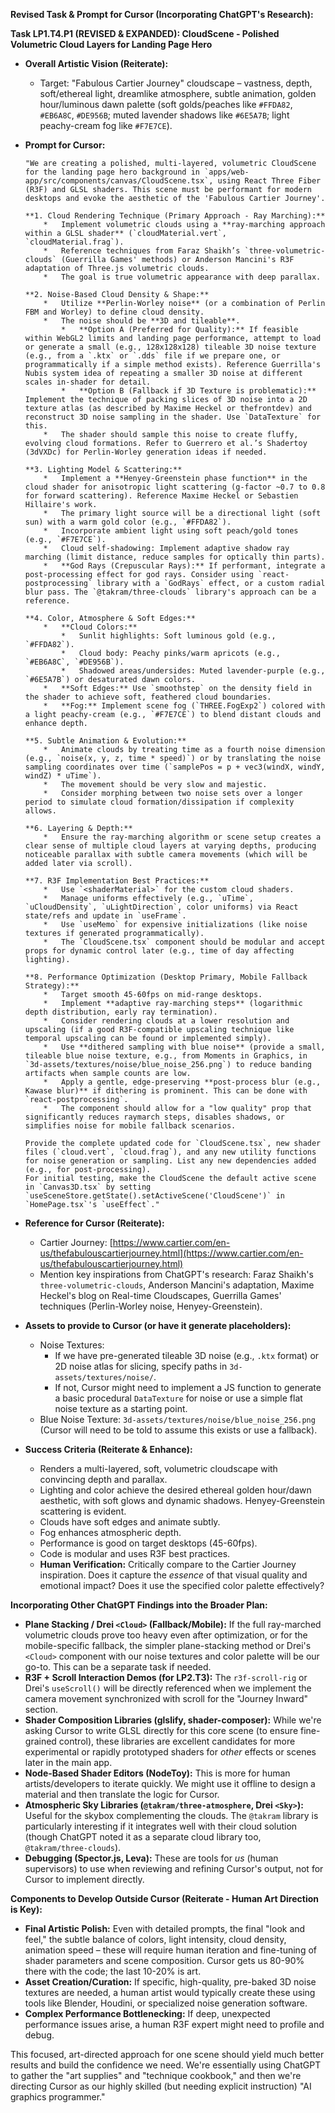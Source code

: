 

**Revised Task & Prompt for Cursor (Incorporating ChatGPT's Research):**

**Task LP1.T4.P1 (REVISED & EXPANDED): CloudScene - Polished Volumetric Cloud Layers for Landing Page Hero**

*   **Overall Artistic Vision (Reiterate):**
    *   Target: "Fabulous Cartier Journey" cloudscape – vastness, depth, soft/ethereal light, dreamlike atmosphere, subtle animation, golden hour/luminous dawn palette (soft golds/peaches like `#FFDA82`, `#EB6A8C`, `#DE956B`; muted lavender shadows like `#6E5A7B`; light peachy-cream fog like `#F7E7CE`).

*   **Prompt for Cursor:**
    ```
    "We are creating a polished, multi-layered, volumetric CloudScene for the landing page hero background in `apps/web-app/src/components/canvas/CloudScene.tsx`, using React Three Fiber (R3F) and GLSL shaders. This scene must be performant for modern desktops and evoke the aesthetic of the 'Fabulous Cartier Journey'.

    **1. Cloud Rendering Technique (Primary Approach - Ray Marching):**
        *   Implement volumetric clouds using a **ray-marching approach within a GLSL shader** (`cloudMaterial.vert`, `cloudMaterial.frag`).
        *   Reference techniques from Faraz Shaikh’s `three-volumetric-clouds` (Guerrilla Games' methods) or Anderson Mancini's R3F adaptation of Three.js volumetric clouds.
        *   The goal is true volumetric appearance with deep parallax.

    **2. Noise-Based Cloud Density & Shape:**
        *   Utilize **Perlin-Worley noise** (or a combination of Perlin FBM and Worley) to define cloud density.
        *   The noise should be **3D and tileable**.
            *   **Option A (Preferred for Quality):** If feasible within WebGL2 limits and landing page performance, attempt to load or generate a small (e.g., 128x128x128) tileable 3D noise texture (e.g., from a `.ktx` or `.dds` file if we prepare one, or programmatically if a simple method exists). Reference Guerrilla's Nubis system idea of repeating a smaller 3D noise at different scales in-shader for detail.
            *   **Option B (Fallback if 3D Texture is problematic):** Implement the technique of packing slices of 3D noise into a 2D texture atlas (as described by Maxime Heckel or thefrontdev) and reconstruct 3D noise sampling in the shader. Use `DataTexture` for this.
        *   The shader should sample this noise to create fluffy, evolving cloud formations. Refer to Guerrero et al.’s Shadertoy (3dVXDc) for Perlin-Worley generation ideas if needed.

    **3. Lighting Model & Scattering:**
        *   Implement a **Henyey-Greenstein phase function** in the cloud shader for anisotropic light scattering (g-factor ~0.7 to 0.8 for forward scattering). Reference Maxime Heckel or Sebastien Hillaire's work.
        *   The primary light source will be a directional light (soft sun) with a warm gold color (e.g., `#FFDA82`).
        *   Incorporate ambient light using soft peach/gold tones (e.g., `#F7E7CE`).
        *   Cloud self-shadowing: Implement adaptive shadow ray marching (limit distance, reduce samples for optically thin parts).
        *   **God Rays (Crepuscular Rays):** If performant, integrate a post-processing effect for god rays. Consider using `react-postprocessing` library with a `GodRays` effect, or a custom radial blur pass. The `@takram/three-clouds` library's approach can be a reference.

    **4. Color, Atmosphere & Soft Edges:**
        *   **Cloud Colors:**
            *   Sunlit highlights: Soft luminous gold (e.g., `#FFDA82`).
            *   Cloud body: Peachy pinks/warm apricots (e.g., `#EB6A8C`, `#DE956B`).
            *   Shadowed areas/undersides: Muted lavender-purple (e.g., `#6E5A7B`) or desaturated dawn colors.
        *   **Soft Edges:** Use `smoothstep` on the density field in the shader to achieve soft, feathered cloud boundaries.
        *   **Fog:** Implement scene fog (`THREE.FogExp2`) colored with a light peachy-cream (e.g., `#F7E7CE`) to blend distant clouds and enhance depth.

    **5. Subtle Animation & Evolution:**
        *   Animate clouds by treating time as a fourth noise dimension (e.g., `noise(x, y, z, time * speed)`) or by translating the noise sampling coordinates over time (`samplePos = p + vec3(windX, windY, windZ) * uTime`).
        *   The movement should be very slow and majestic.
        *   Consider morphing between two noise sets over a longer period to simulate cloud formation/dissipation if complexity allows.

    **6. Layering & Depth:**
        *   Ensure the ray-marching algorithm or scene setup creates a clear sense of multiple cloud layers at varying depths, producing noticeable parallax with subtle camera movements (which will be added later via scroll).

    **7. R3F Implementation Best Practices:**
        *   Use `<shaderMaterial>` for the custom cloud shaders.
        *   Manage uniforms effectively (e.g., `uTime`, `uCloudDensity`, `uLightDirection`, color uniforms) via React state/refs and update in `useFrame`.
        *   Use `useMemo` for expensive initializations (like noise textures if generated programmatically).
        *   The `CloudScene.tsx` component should be modular and accept props for dynamic control later (e.g., time of day affecting lighting).

    **8. Performance Optimization (Desktop Primary, Mobile Fallback Strategy):**
        *   Target smooth 45-60fps on mid-range desktops.
        *   Implement **adaptive ray-marching steps** (logarithmic depth distribution, early ray termination).
        *   Consider rendering clouds at a lower resolution and upscaling (if a good R3F-compatible upscaling technique like temporal upscaling can be found or implemented simply).
        *   Use **dithered sampling with blue noise** (provide a small, tileable blue noise texture, e.g., from Moments in Graphics, in `3d-assets/textures/noise/blue_noise_256.png`) to reduce banding artifacts when sample counts are low.
        *   Apply a gentle, edge-preserving **post-process blur (e.g., Kawase blur)** if dithering is prominent. This can be done with `react-postprocessing`.
        *   The component should allow for a "low quality" prop that significantly reduces raymarch steps, disables shadows, or simplifies noise for mobile fallback scenarios.

    Provide the complete updated code for `CloudScene.tsx`, new shader files (`cloud.vert`, `cloud.frag`), and any new utility functions for noise generation or sampling. List any new dependencies added (e.g., for post-processing).
    For initial testing, make the CloudScene the default active scene in `Canvas3D.tsx` by setting `useSceneStore.getState().setActiveScene('CloudScene')` in `HomePage.tsx`'s `useEffect`."
    ```

*   **Reference for Cursor (Reiterate):**
    *   Cartier Journey: [https://www.cartier.com/en-us/thefabulouscartierjourney.html](https://www.cartier.com/en-us/thefabulouscartierjourney.html)
    *   Mention key inspirations from ChatGPT's research: Faraz Shaikh's `three-volumetric-clouds`, Anderson Mancini's adaptation, Maxime Heckel's blog on Real-time Cloudscapes, Guerrilla Games' techniques (Perlin-Worley noise, Henyey-Greenstein).
*   **Assets to provide to Cursor (or have it generate placeholders):**
    *   Noise Textures:
        *   If we have pre-generated tileable 3D noise (e.g., `.ktx` format) or 2D noise atlas for slicing, specify paths in `3d-assets/textures/noise/`.
        *   If not, Cursor might need to implement a JS function to generate a basic procedural `DataTexture` for noise or use a simple flat noise texture as a starting point.
    *   Blue Noise Texture: `3d-assets/textures/noise/blue_noise_256.png` (Cursor will need to be told to assume this exists or use a fallback).
*   **Success Criteria (Reiterate & Enhance):**
    *   Renders a multi-layered, soft, volumetric cloudscape with convincing depth and parallax.
    *   Lighting and color achieve the desired ethereal golden hour/dawn aesthetic, with soft glows and dynamic shadows. Henyey-Greenstein scattering is evident.
    *   Clouds have soft edges and animate subtly.
    *   Fog enhances atmospheric depth.
    *   Performance is good on target desktops (45-60fps).
    *   Code is modular and uses R3F best practices.
    *   **Human Verification:** Critically compare to the Cartier Journey inspiration. Does it capture the *essence* of that visual quality and emotional impact? Does it use the specified color palette effectively?

**Incorporating Other ChatGPT Findings into the Broader Plan:**

*   **Plane Stacking / Drei `<Cloud>` (Fallback/Mobile):** If the full ray-marched volumetric clouds prove too heavy even after optimization, or for the mobile-specific fallback, the simpler plane-stacking method or Drei's `<Cloud>` component with our noise textures and color palette will be our go-to. This can be a separate task if needed.
*   **R3F + Scroll Interaction Demos (for LP2.T3):** The `r3f-scroll-rig` or Drei's `useScroll()` will be directly referenced when we implement the camera movement synchronized with scroll for the "Journey Inward" section.
*   **Shader Composition Libraries (glslify, shader-composer):** While we're asking Cursor to write GLSL directly for this core scene (to ensure fine-grained control), these libraries are excellent candidates for more experimental or rapidly prototyped shaders for *other* effects or scenes later in the main app.
*   **Node-Based Shader Editors (NodeToy):** This is more for human artists/developers to iterate quickly. We might use it offline to design a material and then translate the logic for Cursor.
*   **Atmospheric Sky Libraries (`@takram/three-atmosphere`, Drei `<Sky>`):** Useful for the skybox complementing the clouds. The `@takram` library is particularly interesting if it integrates well with their cloud solution (though ChatGPT noted it as a separate cloud library too, `@takram/three-clouds`).
*   **Debugging (Spector.js, Leva):** These are tools for *us* (human supervisors) to use when reviewing and refining Cursor's output, not for Cursor to implement directly.

**Components to Develop Outside Cursor (Reiterate - Human Art Direction is Key):**

*   **Final Artistic Polish:** Even with detailed prompts, the final "look and feel," the subtle balance of colors, light intensity, cloud density, animation speed – these will require human iteration and fine-tuning of shader parameters and scene composition. Cursor gets us 80-90% there with the code; the last 10-20% is art.
*   **Asset Creation/Curation:** If specific, high-quality, pre-baked 3D noise textures are needed, a human artist would typically create these using tools like Blender, Houdini, or specialized noise generation software.
*   **Complex Performance Bottlenecking:** If deep, unexpected performance issues arise, a human R3F expert might need to profile and debug.

This focused, art-directed approach for one scene should yield much better results and build the confidence we need. We're essentially using ChatGPT to gather the "art supplies" and "technique cookbook," and then we're directing Cursor as our highly skilled (but needing explicit instruction) "AI graphics programmer."